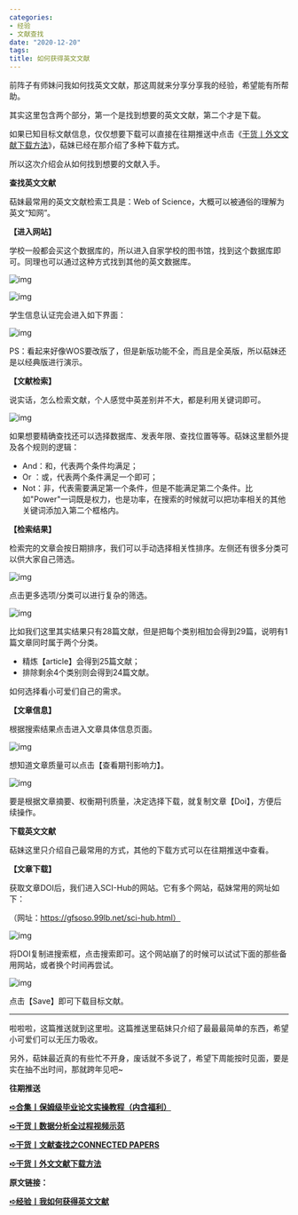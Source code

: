 ```yaml
---
categories:
- 经验
- 文献查找
date: "2020-12-20"
tags:
title: 如何获得英文文献
---
```


前阵子有师妹问我如何找英文文献，那这周就来分享分享我的经验，希望能有所帮助。

<!--more-->

其实这里包含两个部分，第一个是找到想要的英文文献，第二个才是下载。

如果已知目标文献信息，仅仅想要下载可以直接在往期推送中点击《[干货丨外文文献下载方法](http://mp.weixin.qq.com/s?__biz=MzIwMDk1OTM2OQ==&mid=2247484316&idx=1&sn=3705f21c9cf7c2ef8038a0144233177d&chksm=96f4777aa183fe6cef2f66a2d38eb39520cdfe8c089f87438dba63c7a6076b86417f9bd6fc92&scene=21#wechat_redirect)》，萜妹已经在那介绍了多种下载方式。

所以这次介绍会从如何找到想要的文献入手。

**查找英文文献**

萜妹最常用的英文文献检索工具是：Web of Science，大概可以被通俗的理解为英文“知网”。

**【进入网站】**

学校一般都会买这个数据库的，所以进入自家学校的图书馆，找到这个数据库即可。同理也可以通过这种方式找到其他的英文数据库。

![img](https://tie-1315290370.cos.ap-beijing.myqcloud.com/TIE/202309112331800.png)

![img](https://tie-1315290370.cos.ap-beijing.myqcloud.com/TIE/202309112331041.png)

学生信息认证完会进入如下界面：

![img](https://tie-1315290370.cos.ap-beijing.myqcloud.com/TIE/202309112331874.png)

PS：看起来好像WOS要改版了，但是新版功能不全，而且是全英版，所以萜妹还是以经典版进行演示。

**【文献检索】**

说实话，怎么检索文献，个人感觉中英差别并不大，都是利用关键词即可。

![img](https://tie-1315290370.cos.ap-beijing.myqcloud.com/TIE/202309112331863.png)

如果想要精确查找还可以选择数据库、发表年限、查找位置等等。萜妹这里额外提及各个规则的逻辑：

- And：和，代表两个条件均满足；
- Or ：或，代表两个条件满足一个即可；
- Not：非，代表需要满足第一个条件，但是不能满足第二个条件。比如"Power"一词既是权力，也是功率，在搜索的时候就可以把功率相关的其他关键词添加入第二个框格内。

**【检索结果】**

检索完的文章会按日期排序，我们可以手动选择相关性排序。左侧还有很多分类可以供大家自己筛选。

![img](https://tie-1315290370.cos.ap-beijing.myqcloud.com/TIE/202309112331071.png)

点击更多选项/分类可以进行复杂的筛选。

![img](https://tie-1315290370.cos.ap-beijing.myqcloud.com/TIE/202309112331795.png)

比如我们这里其实结果只有28篇文献，但是把每个类别相加会得到29篇，说明有1篇文章同时属于两个分类。

- 精炼【article】会得到25篇文献；
- 排除剩余4个类别则会得到24篇文献。

如何选择看小可爱们自己的需求。

**【文章信息】**

根据搜索结果点击进入文章具体信息页面。

![img](https://tie-1315290370.cos.ap-beijing.myqcloud.com/TIE/202309112331256.png)

想知道文章质量可以点击【查看期刊影响力】。

![img](https://tie-1315290370.cos.ap-beijing.myqcloud.com/TIE/202309112331593.png)

要是根据文章摘要、权衡期刊质量，决定选择下载，就复制文章【Doi】，方便后续操作。

**下载英文文献**

萜妹这里只介绍自己最常用的方式，其他的下载方式可以在往期推送中查看。

**【文章下载】**

获取文章DOI后，我们进入SCI-Hub的网站。它有多个网站，萜妹常用的网址如下：

（网址：https://gfsoso.99lb.net/sci-hub.html）

![img](https://tie-1315290370.cos.ap-beijing.myqcloud.com/TIE/202309112331373.png)

将DOI复制进搜索框，点击搜索即可。这个网站崩了的时候可以试试下面的那些备用网站，或者换个时间再尝试。

![img](https://tie-1315290370.cos.ap-beijing.myqcloud.com/TIE/202309112331824.png)

点击【Save】即可下载目标文献。

------

啦啦啦，这篇推送就到这里啦。这篇推送里萜妹只介绍了最最最简单的东西，希望小可爱们可以无压力吸收。

另外，萜妹最近真的有些忙不开身，废话就不多说了，希望下周能按时见面，要是实在抽不出时间，那就跨年见吧~

**往期推送**

**[➪合集丨保姆级毕业论文实操教程（内含福利）](https://mp.weixin.qq.com/s?__biz=MzIwMDk1OTM2OQ==&mid=2247485343&idx=1&sn=d99456fc386248f9ac26fdfddf5376c9&chksm=96f47379a183fa6f339773e5ae8442811954f233fb300afa67e3aef6f5c2bb36dbefc3c96bd2&token=491662985&lang=zh_CN&scene=21#wechat_redirect)**

**[➪干货丨数据分析全过程视频示范](https://mp.weixin.qq.com/s?__biz=MzIwMDk1OTM2OQ==&mid=2247485302&idx=1&sn=683be3680ebcf3d212a4e76f60ac9efa&chksm=96f47390a183fa8659f035c504e83049108c42832efaa616fb0b53ce46635e0c4bc88b527778&token=392107249&lang=zh_CN&scene=21#wechat_redirect)**

**[➪干货丨文献查找之CONNECTED PAPERS](https://mp.weixin.qq.com/s?__biz=MzIwMDk1OTM2OQ==&mid=2247485434&idx=1&sn=339c57507a69d77be3833a7f818a7756&chksm=96f4731ca183fa0a6044750ff7538e1fdb5d2c2f4dd565f87eef601ea458c26ae677bdde6068&token=1720893800&lang=zh_CN&scene=21#wechat_redirect)**

**[➪干货丨外文文献下载方法](https://mp.weixin.qq.com/s?__biz=MzIwMDk1OTM2OQ==&mid=2247484316&idx=1&sn=3705f21c9cf7c2ef8038a0144233177d&chksm=96f4777aa183fe6cef2f66a2d38eb39520cdfe8c089f87438dba63c7a6076b86417f9bd6fc92&token=392107249&lang=zh_CN&scene=21#wechat_redirect)**

**原文链接：**

**[➪经验丨我如何获得英文文献](https://mp.weixin.qq.com/s?__biz=MzIwMDk1OTM2OQ==&mid=2247485763&idx=1&sn=169852790b24e6f8643a2e00af97699e&chksm=96f47da5a183f4b358fb26e50902837726448b38fd258fd7c8c980e767e02b1ff5bc7218566e#rd)**

